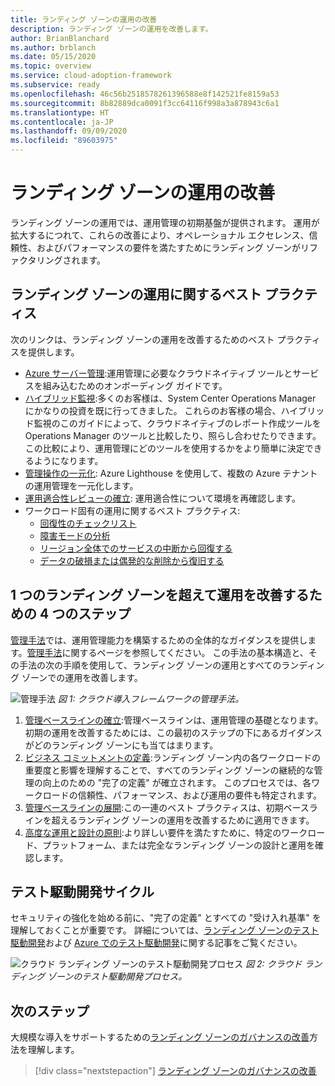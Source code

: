 ```yaml
---
title: ランディング ゾーンの運用の改善
description: ランディング ゾーンの運用を改善します。
author: BrianBlanchard
ms.author: brblanch
ms.date: 05/15/2020
ms.topic: overview
ms.service: cloud-adoption-framework
ms.subservice: ready
ms.openlocfilehash: 46c56b2518578261396588e8f142521fe8159a53
ms.sourcegitcommit: 8b82889dca0091f3cc64116f998a3a878943c6a1
ms.translationtype: HT
ms.contentlocale: ja-JP
ms.lasthandoff: 09/09/2020
ms.locfileid: "89603975"
---
```

# <a name="improve-landing-zone-operations"></a>ランディング ゾーンの運用の改善

ランディング ゾーンの運用では、運用管理の初期基盤が提供されます。 運用が拡大するにつれて、これらの改善により、オペレーショナル エクセレンス、信頼性、およびパフォーマンスの要件を満たすためにランディング ゾーンがリファクタリングされます。

## <a name="landing-zone-operations-best-practices"></a>ランディング ゾーンの運用に関するベスト プラクティス

次のリンクは、ランディング ゾーンの運用を改善するためのベスト プラクティスを提供します。

- [Azure サーバー管理](../../manage/azure-server-management/index.md):運用管理に必要なクラウドネイティブ ツールとサービスを組み込むためのオンボーディング ガイドです。
- [ハイブリッド監視](../../manage/monitor/index.md):多くのお客様は、System Center Operations Manager にかなりの投資を既に行ってきました。 これらのお客様の場合、ハイブリッド監視のこのガイドによって、クラウドネイティブのレポート作成ツールを Operations Manager のツールと比較したり、照らし合わせたりできます。 この比較により、運用管理にどのツールを使用するかをより簡単に決定できるようになります。
- [管理操作の一元化](../../manage/centralize-operations.md): Azure Lighthouse を使用して、複数の Azure テナントの運用管理を一元化します。
- [運用適合性レビューの確立](../../manage/operational-fitness-review.md): 運用適合性について環境を再確認します。
- ワークロード固有の運用に関するベスト プラクティス:
  - [回復性のチェックリスト](/azure/architecture/checklist/resiliency-per-service?bc=%2fazure%2fcloud-adoption-framework%2f_bread%2ftoc.json&toc=%2fazure%2fcloud-adoption-framework%2ftoc.json)
  - [障害モードの分析](/azure/architecture/resiliency/failure-mode-analysis?bc=%2fazure%2fcloud-adoption-framework%2f_bread%2ftoc.json&toc=%2fazure%2fcloud-adoption-framework%2ftoc.json)
  - [リージョン全体でのサービスの中断から回復する](/azure/architecture/resiliency/recovery-loss-azure-region?bc=%2fazure%2fcloud-adoption-framework%2f_bread%2ftoc.json&toc=%2fazure%2fcloud-adoption-framework%2ftoc.json)
  - [データの破損または偶発的な削除から復旧する](/azure/architecture/framework/resiliency/data-management?bc=%2fazure%2fcloud-adoption-framework%2f_bread%2ftoc.json&toc=%2fazure%2fcloud-adoption-framework%2ftoc.json)

## <a name="four-steps-to-improve-operations-beyond-a-single-landing-zone"></a>1 つのランディング ゾーンを超えて運用を改善するための 4 つのステップ

[管理手法](../../manage/index.md)では、運用管理能力を構築するための全体的なガイダンスを提供します。[管理手法](../../manage/index.md)に関するページを参照してください。 この手法の基本構造と、その手法の次の手順を使用して、ランディング ゾーンの運用とすべてのランディング ゾーンでの運用を改善します。

![管理手法](../../_images/manage/caf-manage.png)
_図 1: クラウド導入フレームワークの管理手法。_

1. [管理ベースラインの確立](../../manage/azure-server-management/index.md):管理ベースラインは、運用管理の基礎となります。 初期の運用を改善するためには、この最初のステップの下にあるガイダンスがどのランディング ゾーンにも当てはまります。
2. [ビジネス コミットメントの定義](../../manage/considerations/business-alignment.md):ランディング ゾーン内の各ワークロードの重要度と影響を理解することで、すべてのランディング ゾーンの継続的な管理の向上のための "完了の定義" が確立されます。 このプロセスでは、各ワークロードの信頼性、パフォーマンス、および運用の要件も特定されます。
3. [管理ベースラインの展開](../../manage/best-practices.md):この一連のベスト プラクティスは、初期ベースラインを超えるランディング ゾーンの運用を改善するために適用できます。
4. [高度な運用と設計の原則](../../manage/design-principles.md):より詳しい要件を満たすために、特定のワークロード、プラットフォーム、または完全なランディング ゾーンの設計と運用を確認します。

## <a name="test-driven-development-cycle"></a>テスト駆動開発サイクル

セキュリティの強化を始める前に、"完了の定義" とすべての "受け入れ基準" を理解しておくことが重要です。 詳細については、[ランディング ゾーンのテスト駆動開発](./test-driven-development.md)および [Azure でのテスト駆動開発](./azure-test-driven-development.md)に関する記事をご覧ください。

![クラウド ランディング ゾーンのテスト駆動開発プロセス](../../_images/ready/test-driven-development-process.png)
_図 2: クラウド ランディング ゾーンのテスト駆動開発プロセス。_

## <a name="next-steps"></a>次のステップ

大規模な導入をサポートするための[ランディング ゾーンのガバナンスの改善](./landing-zone-governance.md)方法を理解します。

> [!div class="nextstepaction"]
> [ランディング ゾーンのガバナンスの改善](./landing-zone-governance.md)
